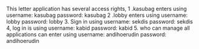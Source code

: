 This letter application has several access rights,
1 .kasubag enters using username: kasubag
password: kasubag
2 .lobby enters using username: lobby
password: lobby
3. Sign in using username: sekdis
password: sekdis
4, log in is using username: kabid
password: kabid
5. who can manage all applications can enter using
username: andihoerudin
password: andihoerudin
